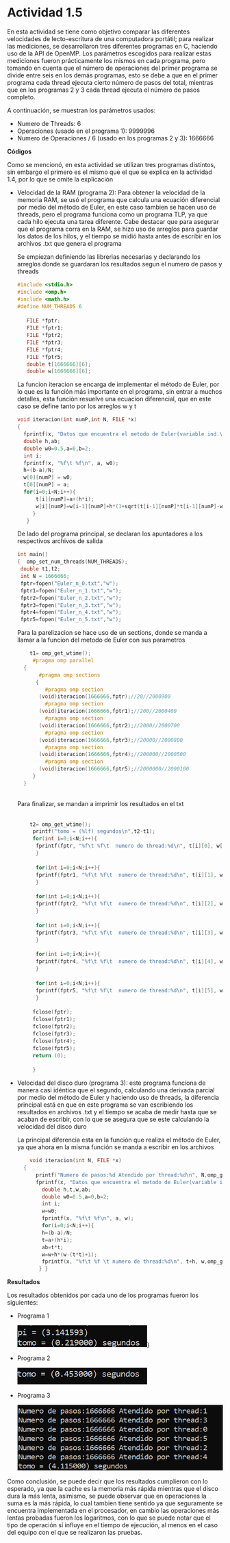 # Actividad 1.5

En esta actividad se tiene como objetivo comparar las diferentes velocidades de lecto-escritura de una computadora portátil; para realizar las mediciones, se desarrollaron tres diferentes programas en C, haciendo uso de la API de OpenMP. Los parámetros escogidos para realizar estas mediciones fueron prácticamente los mismos en cada programa, pero tomando en cuenta que el número de operaciones del primer programa se divide entre seis en los demás programas, esto se debe a que en el primer programa cada thread ejecuta cierto número de pasos del total, mientras que en los programas 2 y 3 cada thread ejecuta el número de pasos completo. 

A continuación, se muestran los parámetros usados:

- Numero de Threads: 6
- Operaciones (usado en el programa 1): 9999996
- Numero de Operaciones / 6 (usado en los programas 2 y 3): 1666666


**Códigos**

Como se mencionó, en esta actividad se utilizan tres programas distintos, sin embargo el primero es el mismo que el que se explica en la actividad 1.4, por lo que se omite la explicación

- Velocidad de la RAM (programa 2): Para obtener la velocidad de la memoria RAM, se usó el programa que calcula una ecuación diferencial por medio del método de Euler, en este caso tambien se hacen uso de threads, pero el programa funciona como un programa TLP, ya que cada hilo ejecuta una tarea diferente. Cabe destacar que para asegurar que el programa corra en la RAM, se hizo uso de arreglos para guardar los datos de los hilos, y el tiempo se midió hasta antes de escribir en los archivos .txt que genera el programa
  
  Se empiezan definiendo las librerias necesarias y declarando los arreglos donde se guardaran los resultados segun el numero de pasos y threads
  
  ``` C
  #include <stdio.h>
  #include <omp.h>
  #include <math.h>
  #define NUM_THREADS 6

     FILE *fptr;
     FILE *fptr1;
     FILE *fptr2;
     FILE *fptr3;
     FILE *fptr4;
     FILE *fptr5;
     double t[1666666][6];
     double w[1666666][6];
  ```
  
  La funcion iteracion se encarga de implementar el método de Euler, por lo que es la función más importante en el programa, sin entrar a muchos detalles, esta función resuelve una ecuacion diferencial, que en este caso se define tanto por los arreglos w y t
  
  ``` C
  void iteracion(int numP,int N, FILE *x)
  {
	fprintf(x, "Datos que encuentra el metodo de Euler(variable ind.\t variable dep.\t numero de thread)\n");
    double h,ab;
    double w0=0.5,a=0,b=2;
    int i;
    fprintf(x, "%f\t %f\n", a, w0);
    h=(b-a)/N;
    w[0][numP] = w0;
    t[0][numP] = a;
    for(i=0;i<N;i++){
        t[i][numP]=a+(h*i);
        w[i][numP]=w[i-1][numP]+h*(1+sqrt(t[i-1][numP]*t[i-1][numP]-w[i-1][numP]));
       } 
     }
  ```
  De lado del programa principal, se declaran los apuntadores a los respectivos archivos de salida
  
  ``` C
  int main()
  {  omp_set_num_threads(NUM_THREADS);
   double t1,t2;
   int N = 1666666;
   fptr=fopen("Euler_n_0.txt","w");
   fptr1=fopen("Euler_n_1.txt","w");
   fptr2=fopen("Euler_n_2.txt","w");
   fptr3=fopen("Euler_n_3.txt","w");
   fptr4=fopen("Euler_n_4.txt","w");
   fptr5=fopen("Euler_n_5.txt","w");
  ```
  
  Para la parelizacion se hace uso de un sections, donde se manda a llamar a la funcion del metodo de Euler con sus parametros
  
  ``` C
	  t1= omp_get_wtime();
	   #pragma omp parallel
	{
	     #pragma omp sections
	    {
	       #pragma omp section
		 (void)iteracion(1666666,fptr);//20//2000900
	       #pragma omp section
		 (void)iteracion(1666666,fptr1);//200//2000400
	       #pragma omp section
		 (void)iteracion(1666666,fptr2);//2000//2000700
	       #pragma omp section
		 (void)iteracion(1666666,fptr3);//20000//2000800
	       #pragma omp section
		 (void)iteracion(1666666,fptr4);//200000//2000500
	       #pragma omp section
		 (void)iteracion(1666666,fptr5);//2000000//2000100
	   }
	}
   
  ```
  
  Para finalizar, se mandan a imprimir los resultados en el txt
  
  ``` C
  
	  t2= omp_get_wtime();
	   printf("tomo = (%lf) segundos\n",t2-t1); 
	   for(int i=0;i<N;i++){
		fprintf(fptr, "%f\t %f\t  numero de thread:%d\n", t[i][0], w[i][0], 0);
	    }

	    for(int i=0;i<N;i++){
		fprintf(fptr1, "%f\t %f\t  numero de thread:%d\n", t[i][1], w[i][1], 1);
	    }

	    for(int i=0;i<N;i++){
		fprintf(fptr2, "%f\t %f\t  numero de thread:%d\n", t[i][2], w[i][2], 2);
	    }

	    for(int i=0;i<N;i++){
		fprintf(fptr3, "%f\t %f\t  numero de thread:%d\n", t[i][3], w[i][3], 3);
	    }

	    for(int i=0;i<N;i++){
		fprintf(fptr4, "%f\t %f\t  numero de thread:%d\n", t[i][4], w[i][4], 4);
	    }

	    for(int i=0;i<N;i++){
		fprintf(fptr5, "%f\t %f\t  numero de thread:%d\n", t[i][5], w[i][5], 5);
	    }  

	   fclose(fptr);
	   fclose(fptr1);
	   fclose(fptr2);
	   fclose(fptr3);
	   fclose(fptr4);
	   fclose(fptr5);
	   return (0);

	   }

  ```

- Velocidad del disco duro (programa 3): este programa funciona de manera casi idéntica que el segundo, calculando una derivada parcial por medio del método de Euler y haciendo uso de threads, la diferencia principal está en que en este programa se van escribiendo los resultados en archivos .txt y el tiempo se acaba de medir hasta que se acaban de escribir, con lo que se asegura que se este calculando la velocidad del disco duro

  La principal diferencia esta en la función que realiza el método de Euler, ya que ahora en la misma función se manda a escribir en los archivos
  ``` C
	  void iteracion(int N, FILE *x)
	{
		printf("Numero de pasos:%d Atendido por thread:%d\n", N,omp_get_thread_num());
		fprintf(x, "Datos que encuentra el metodo de Euler(variable ind.\t variable dep.\t numero de thread)\n");
	      double h,t,w,ab;
	      double w0=0.5,a=0,b=2;
	      int i;
	      w=w0;
	      fprintf(x, "%f\t %f\n", a, w);
	      for(i=0;i<N;i++){
		  h=(b-a)/N;
		  t=a+(h*i);
		  ab=t*t;
		  w=w+h*(w-(t*t)+1);
		  fprintf(x, "%f\t %f \t numero de thread:%d\n", t+h, w,omp_get_thread_num());
		 } }
  ```
	  
**Resultados**

Los resultados obtenidos por cada uno de los programas fueron los siguientes:

- Programa 1

  ![Resultado 1](./Imagen1_5_1.png)}
  
- Programa 2

  ![Resultado 2](./Imagen1_5_2.png)
  
- Programa 3

  ![Resultado 3](./Imagen1_5_3.png)

Como conclusión, se puede decir que los resultados cumplieron con lo esperado, ya que la cache es la memoria más rápida mientras que el disco dura la más lenta, asimismo, se puede observar que en operaciones la suma es la más rápida, lo cual tambien tiene sentido ya que seguramente se encuentra implementada en el procesador, en cambio las operaciones más lentas probadas fueron los logaritmos, con lo que se puede notar que el tipo de operación sí influye en el tiempo de ejecución, al menos en el caso del equipo con el que se realizaron las pruebas. 




